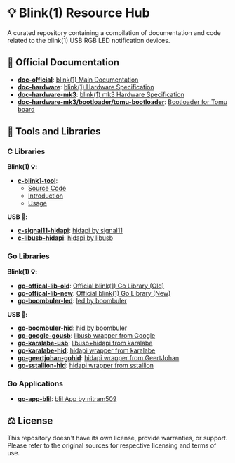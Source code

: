 # 💡 Blink(1) Resource Hub

A curated repository containing a compilation of documentation and code related to the blink(1) USB RGB LED notification devices.

## 📄 Official Documentation

- **[doc-official](/doc-official)**: [blink(1) Main Documentation](https://github.com/todbot/blink1/tree/main/docs)
- **[doc-hardware](/doc-hardware)**: [blink(1) Hardware Specification](https://github.com/todbot/blink1/tree/main/hardware)
- **[doc-hardware-mk3](/doc-hardware-mk3)**: [blink(1) mk3 Hardware Specification](https://github.com/todbot/blink1mk3)
- **[doc-hardware-mk3/bootloader/tomu-bootloader](/doc-hardware-mk3/bootloader/tomu-bootloader)**: [Bootloader for Tomu board](https://github.com/todbot/tomu-bootloader)

## 🔧 Tools and Libraries

### C Libraries

**Blink(1) 💡:**

- **[c-blink1-tool](/c-blink1-tool)**:
  - [Source Code](https://github.com/todbot/blink1-tool.git)
  - [Introduction](http://blink1.thingm.com/blink1-tool/)
  - [Usage](https://github.com/todbot/blink1/blob/main/docs/blink1-tool.md)

**USB 🔌:**

- **[c-signal11-hidapi](/c-signal11-hidapi)**: [hidapi by signal11](https://github.com/signal11/hidapi)
- **[c-libusb-hidapi](/c-libusb-hidapi)**: [hidapi by libusb](https://github.com/libusb/hidapi)

### Go Libraries

**Blink(1) 💡:**

- **[go-offical-lib-old](/go-offical-lib-old)**: [Official blink(1) Go Library (Old)](https://github.com/todbot/blink1/tree/main/go/GoBlink)
- **[go-offical-lib-new](/go-offical-lib-new)**: [Official blink(1) Go Library (New)](https://github.com/hink/go-blink1)
- **[go-boombuler-led](/go-boombuler-led)**: [led by boombuler](https://github.com/boombuler/led)

**USB 🔌:**

- **[go-boombuler-hid](/go-boombuler-hid)**: [hid by boombuler](https://github.com/boombuler/hid)
- **[go-google-gousb](/go-google-gousb)**: [libusb wrapper from Google](https://github.com/google/gousb)
- **[go-karalabe-usb](/go-karalabe-usb)**: [libusb+hidapi from karalabe](https://github.com/karalabe/usb)
- **[go-karalabe-hid](/go-karalabe-hid)**: [hidapi wrapper from karalabe](https://github.com/karalabe/hid)
- **[go-geertjohan-gohid](/go-geertjohan-gohid)**: [hidapi wrapper from GeertJohan](https://github.com/GeertJohan/go.hid)
- **[go-sstallion-hid](/go-sstallion-hid)**: [hidapi wrapper from sstallion](https://github.com/sstallion/go-hid)

### Go Applications

- **[go-app-blil](/go-app-blil)**: [blil App by nitram509](https://github.com/nitram509/blil)

## ⚖️ License

This repository doesn't have its own license, provide warranties, or support. Please refer to the original sources for respective licensing and terms of use.
